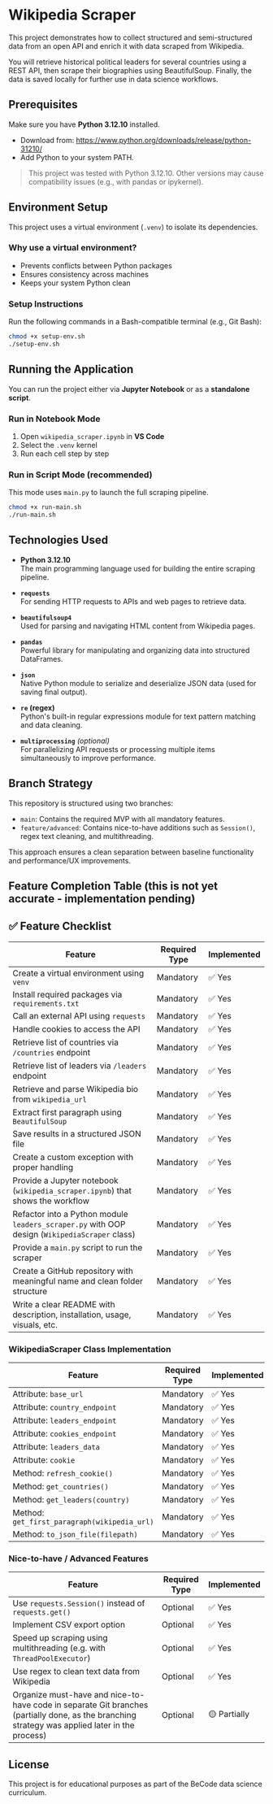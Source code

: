 # Wikipedia Scraper 


This project demonstrates how to collect structured and semi-structured data from an open API and enrich it with data scraped from Wikipedia.

You will retrieve historical political leaders for several countries using a REST API, then scrape their biographies using BeautifulSoup. Finally, the data is saved locally for further use in data science workflows.



## Prerequisites

Make sure you have **Python 3.12.10** installed.

- Download from: https://www.python.org/downloads/release/python-31210/
- Add Python to your system PATH.

>  This project was tested with Python 3.12.10. Other versions may cause compatibility issues (e.g., with pandas or ipykernel).


## Environment Setup

This project uses a virtual environment (`.venv`) to isolate its dependencies.

### Why use a virtual environment?

- Prevents conflicts between Python packages
- Ensures consistency across machines
- Keeps your system Python clean

### Setup Instructions

Run the following commands in a Bash-compatible terminal (e.g., Git Bash):

```bash
chmod +x setup-env.sh
./setup-env.sh
```

## Running the Application

You can run the project either via **Jupyter Notebook** or as a **standalone script**.

### Run in Notebook Mode

1. Open `wikipedia_scraper.ipynb` in **VS Code**
2. Select the `.venv` kernel
3. Run each cell step by step


### Run in Script Mode (recommended)

This mode uses `main.py` to launch the full scraping pipeline.

```bash
chmod +x run-main.sh
./run-main.sh
```
## Technologies Used

- **Python 3.12.10**  
  The main programming language used for building the entire scraping pipeline.

- **`requests`**  
  For sending HTTP requests to APIs and web pages to retrieve data.

- **`beautifulsoup4`**  
  Used for parsing and navigating HTML content from Wikipedia pages.

- **`pandas`**  
  Powerful library for manipulating and organizing data into structured DataFrames.

- **`json`**  
  Native Python module to serialize and deserialize JSON data (used for saving final output).

- **`re` (regex)**  
  Python's built-in regular expressions module for text pattern matching and data cleaning.

- **`multiprocessing`** *(optional)*  
  For parallelizing API requests or processing multiple items simultaneously to improve performance.

## Branch Strategy

This repository is structured using two branches:
- `main`: Contains the required MVP with all mandatory features.
- `feature/advanced`: Contains nice-to-have additions such as `Session()`, regex text cleaning, and multithreading.

This approach ensures a clean separation between baseline functionality and performance/UX improvements.

## Feature Completion Table (**this is not yet accurate - implementation pending**)

## ✅ Feature Checklist

| Feature                                                                                                    | Required Type  | Implemented |
|------------------------------------------------------------------------------------------------------------|----------------|-------------|
| Create a virtual environment using `venv`                                                                  | Mandatory      | ✅ Yes       |
| Install required packages via `requirements.txt`                                                           | Mandatory      | ✅ Yes       |
| Call an external API using `requests`                                                                      | Mandatory      | ✅ Yes       |
| Handle cookies to access the API                                                                           | Mandatory      | ✅ Yes       |
| Retrieve list of countries via `/countries` endpoint                                                       | Mandatory      | ✅ Yes       |
| Retrieve list of leaders via `/leaders` endpoint                                                           | Mandatory      | ✅ Yes       |
| Retrieve and parse Wikipedia bio from `wikipedia_url`                                                      | Mandatory      | ✅ Yes       |
| Extract first paragraph using `BeautifulSoup`                                                              | Mandatory      | ✅ Yes       |
| Save results in a structured JSON file                                                                     | Mandatory      | ✅ Yes       |
| Create a custom exception with proper handling                                                             | Mandatory      | ✅ Yes       |
| Provide a Jupyter notebook (`wikipedia_scraper.ipynb`) that shows the workflow                            | Mandatory      | ✅ Yes       |
| Refactor into a Python module `leaders_scraper.py` with OOP design (`WikipediaScraper` class)             | Mandatory      | ✅ Yes       |
| Provide a `main.py` script to run the scraper                                                              | Mandatory      | ✅ Yes       |
| Create a GitHub repository with meaningful name and clean folder structure                                 | Mandatory      | ✅ Yes       |
| Write a clear README with description, installation, usage, visuals, etc.                                  | Mandatory      | ✅ Yes       |

### WikipediaScraper Class Implementation

| Feature                                                                                                    | Required Type  | Implemented |
|------------------------------------------------------------------------------------------------------------|----------------|-------------|
| Attribute: `base_url`                                                                                      | Mandatory      | ✅ Yes       |
| Attribute: `country_endpoint`                                                                              | Mandatory      | ✅ Yes       |
| Attribute: `leaders_endpoint`                                                                              | Mandatory      | ✅ Yes       |
| Attribute: `cookies_endpoint`                                                                              | Mandatory      | ✅ Yes       |
| Attribute: `leaders_data`                                                                                  | Mandatory      | ✅ Yes       |
| Attribute: `cookie`                                                                                        | Mandatory      | ✅ Yes       |
| Method: `refresh_cookie()`                                                                                 | Mandatory      | ✅ Yes       |
| Method: `get_countries()`                                                                                  | Mandatory      | ✅ Yes       |
| Method: `get_leaders(country)`                                                                             | Mandatory      | ✅ Yes       |
| Method: `get_first_paragraph(wikipedia_url)`                                                               | Mandatory      | ✅ Yes       |
| Method: `to_json_file(filepath)`                                                                           | Mandatory      | ✅ Yes       |

### Nice-to-have / Advanced Features

| Feature                                                                                                    | Required Type  | Implemented  |
|------------------------------------------------------------------------------------------------------------|----------------|--------------|
| Use `requests.Session()` instead of `requests.get()`                                                       | Optional       | ✅ Yes       |
| Implement CSV export option                                                                                | Optional       | ✅ Yes       |
| Speed up scraping using multithreading (e.g. with `ThreadPoolExecutor`)                                    | Optional       | ✅ Yes       |
| Use regex to clean text data from Wikipedia                                                                | Optional       | ✅ Yes       |
| Organize must-have and nice-to-have code in separate Git branches (partially done, as the branching strategy was applied later in the process)           | Optional       | 🟡 Partially |

## License
This project is for educational purposes as part of the BeCode data science curriculum.
